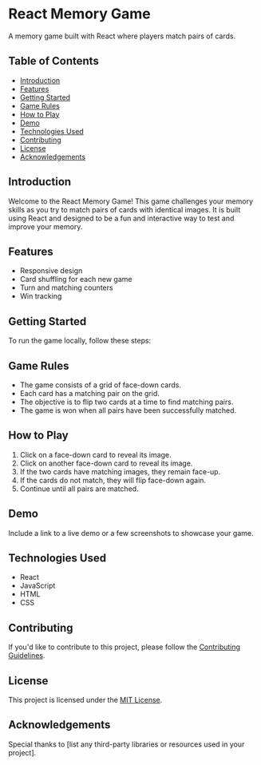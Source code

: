 # React Memory Game

A memory game built with React where players match pairs of cards.

## Table of Contents

- [Introduction](#introduction)
- [Features](#features)
- [Getting Started](#getting-started)
- [Game Rules](#game-rules)
- [How to Play](#how-to-play)
- [Demo](#demo)
- [Technologies Used](#technologies-used)
- [Contributing](#contributing)
- [License](#license)
- [Acknowledgements](#acknowledgements)

## Introduction

Welcome to the React Memory Game! This game challenges your memory skills as you try to match pairs of cards with identical images. It is built using React and designed to be a fun and interactive way to test and improve your memory.

## Features

- Responsive design
- Card shuffling for each new game
- Turn and matching counters
- Win tracking

## Getting Started

To run the game locally, follow these steps:

## Game Rules

- The game consists of a grid of face-down cards.
- Each card has a matching pair on the grid.
- The objective is to flip two cards at a time to find matching pairs.
- The game is won when all pairs have been successfully matched.

## How to Play

1. Click on a face-down card to reveal its image.
2. Click on another face-down card to reveal its image.
3. If the two cards have matching images, they remain face-up.
4. If the cards do not match, they will flip face-down again.
5. Continue until all pairs are matched.

## Demo

Include a link to a live demo or a few screenshots to showcase your game.

## Technologies Used

- React
- JavaScript
- HTML
- CSS

## Contributing

If you'd like to contribute to this project, please follow the [Contributing Guidelines](CONTRIBUTING.md).

## License

This project is licensed under the [MIT License](LICENSE).

## Acknowledgements

Special thanks to [list any third-party libraries or resources used in your project].

